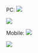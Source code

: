 PC:
![](https://www.providewp.com/wp-content/uploads/2022/08/cryptocurrency.jpg)

![](https://www.providewp.com/wp-content/uploads/2022/08/cryptocurrency-coin.png)

Mobile:
![](https://www.providewp.com/wp-content/uploads/2022/08/cryptocurrency-responsive.jpg)

![](https://www.providewp.com/wp-content/uploads/2022/08/cryptocurrency-responsive-coin.png)
